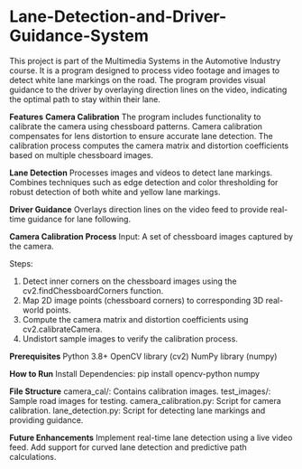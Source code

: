 # Lane-Detection-and-Driver-Guidance-System
This project is part of the Multimedia Systems in the Automotive Industry course. It is a program designed to process video footage and images to detect white lane markings on the road. The program provides visual guidance to the driver by overlaying direction lines on the video, indicating the optimal path to stay within their lane.

**Features**
**Camera Calibration**
The program includes functionality to calibrate the camera using chessboard patterns.
Camera calibration compensates for lens distortion to ensure accurate lane detection.
The calibration process computes the camera matrix and distortion coefficients based on multiple chessboard images.

**Lane Detection**
Processes images and videos to detect lane markings.
Combines techniques such as edge detection and color thresholding for robust detection of both white and yellow lane markings.

**Driver Guidance**
Overlays direction lines on the video feed to provide real-time guidance for lane following.

**Camera Calibration Process**
Input: A set of chessboard images captured by the camera.

Steps:
  1. Detect inner corners on the chessboard images using the cv2.findChessboardCorners function.
  2. Map 2D image points (chessboard corners) to corresponding 3D real-world points.
  3. Compute the camera matrix and distortion coefficients using cv2.calibrateCamera.
  4. Undistort sample images to verify the calibration process.

**Prerequisites**
Python 3.8+
OpenCV library (cv2)
NumPy library (numpy)

**How to Run**
Install Dependencies:
pip install opencv-python numpy  

**File Structure**
camera_cal/: Contains calibration images.
test_images/: Sample road images for testing.
camera_calibration.py: Script for camera calibration.
lane_detection.py: Script for detecting lane markings and providing guidance.

**Future Enhancements**
Implement real-time lane detection using a live video feed.
Add support for curved lane detection and predictive path calculations.

